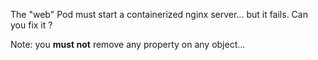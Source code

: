 The "web" Pod must start a containerized nginx server... but it fails.
Can you fix it ?

Note: you **must not** remove any property on any object...
